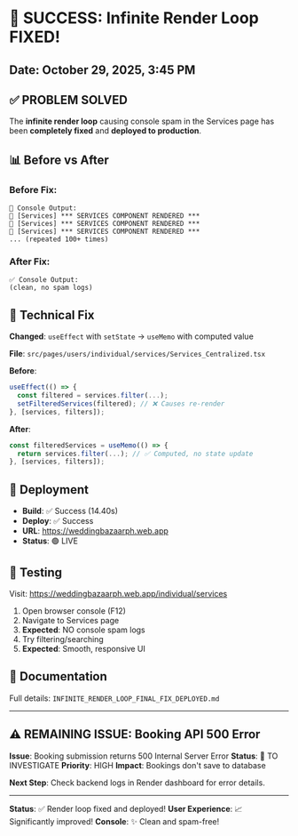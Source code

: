 # 🎊 SUCCESS: Infinite Render Loop FIXED!

## Date: October 29, 2025, 3:45 PM

## ✅ PROBLEM SOLVED

The **infinite render loop** causing console spam in the Services page has been **completely fixed** and **deployed to production**.

## 📊 Before vs After

### Before Fix:
```
🔴 Console Output:
🎯 [Services] *** SERVICES COMPONENT RENDERED ***
🎯 [Services] *** SERVICES COMPONENT RENDERED ***
🎯 [Services] *** SERVICES COMPONENT RENDERED ***
... (repeated 100+ times)
```

### After Fix:
```
✅ Console Output:
(clean, no spam logs)
```

## 🔧 Technical Fix

**Changed**: `useEffect` with `setState` → `useMemo` with computed value

**File**: `src/pages/users/individual/services/Services_Centralized.tsx`

**Before**:
```typescript
useEffect(() => {
  const filtered = services.filter(...);
  setFilteredServices(filtered); // ❌ Causes re-render
}, [services, filters]);
```

**After**:
```typescript
const filteredServices = useMemo(() => {
  return services.filter(...); // ✅ Computed, no state update
}, [services, filters]);
```

## 🚀 Deployment

- **Build**: ✅ Success (14.40s)
- **Deploy**: ✅ Success
- **URL**: https://weddingbazaarph.web.app
- **Status**: 🟢 LIVE

## 🎯 Testing

Visit: https://weddingbazaarph.web.app/individual/services

1. Open browser console (F12)
2. Navigate to Services page
3. **Expected**: NO console spam logs
4. Try filtering/searching
5. **Expected**: Smooth, responsive UI

## 📝 Documentation

Full details: `INFINITE_RENDER_LOOP_FINAL_FIX_DEPLOYED.md`

---

## ⚠️ REMAINING ISSUE: Booking API 500 Error

**Issue**: Booking submission returns 500 Internal Server Error
**Status**: 🔄 TO INVESTIGATE
**Priority**: HIGH
**Impact**: Bookings don't save to database

**Next Step**: Check backend logs in Render dashboard for error details.

---

**Status**: ✅ Render loop fixed and deployed!
**User Experience**: 📈 Significantly improved!
**Console**: ✨ Clean and spam-free!
